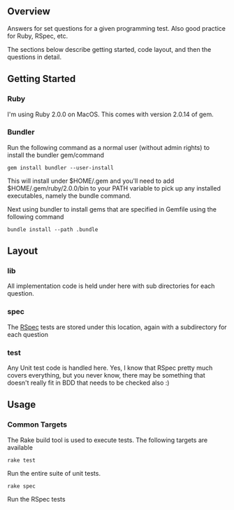 ## Overview

Answers for set questions for a given programming test.  Also good practice for Ruby, RSpec, etc.

The sections below describe getting started, code layout, and then the questions in detail.

## Getting Started

### Ruby 

I'm using Ruby 2.0.0 on MacOS.  This comes with version 2.0.14 of gem.


### Bundler

Run the following command as a normal user (without admin rights) to install the bundler gem/command

```
gem install bundler --user-install
```

This will install under $HOME/.gem and you'll need to add $HOME/.gem/ruby/2.0.0/bin to your PATH variable to pick up any installed executables, namely the bundle command.

Next using bundler to install gems that are specified in Gemfile using the following command

```
bundle install --path .bundle
```




## Layout

### lib

All implementation code is held under here with sub directories for each question.


### spec

The [RSpec](http://rspec.info/) tests are stored under this location, again with a subdirectory for each question


### test

Any Unit test code is handled here.  Yes, I know that RSpec pretty much covers everything, but you never know, there may be something that doesn't really fit in BDD that needs to be checked also :)


## Usage

### Common Targets

The Rake build tool is used to execute tests.  The following targets are available

```
rake test
```

Run the entire suite of unit tests.

```
rake spec
```

Run the RSpec tests


  
